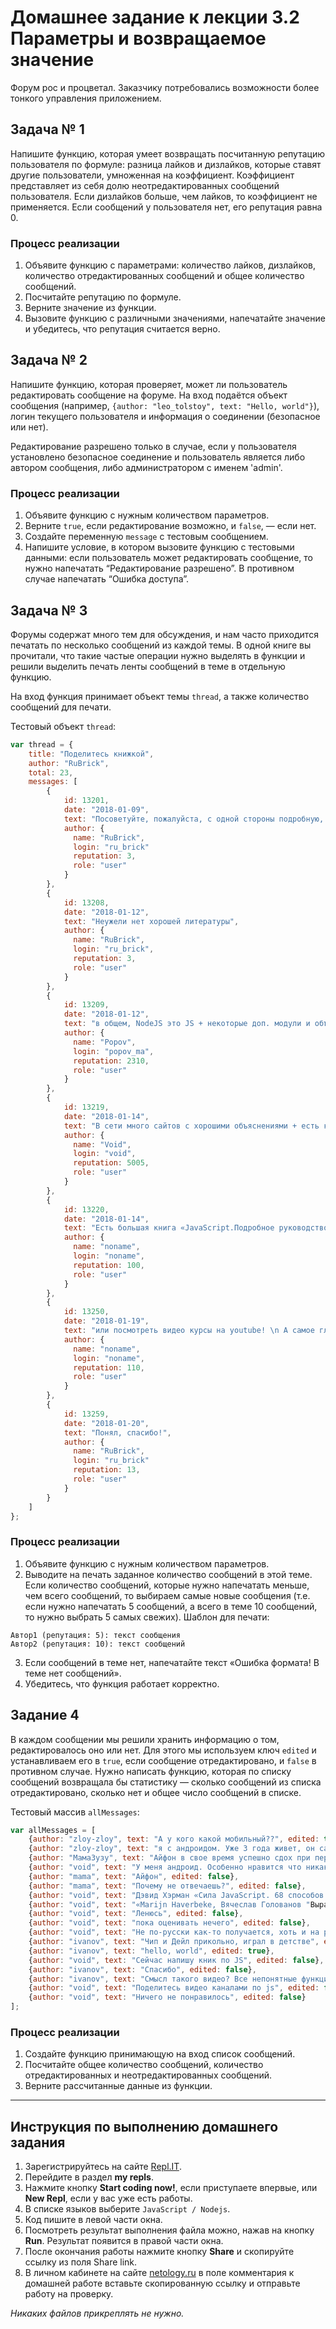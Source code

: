 # Домашнее задание к лекции 3.2 Параметры и возвращаемое значение

Форум рос и процветал. Заказчику потребовались возможности более тонкого управления приложением.

## Задача № 1

Напишите функцию, которая умеет возвращать посчитанную репутацию пользователя по формуле: разница лайков и дизлайков, которые ставят другие пользователи, умноженная на коэффициент. Коэффициент представляет из себя долю неотредактированных сообщений пользователя. Если дизлайков больше, чем лайков, то коэффициент не применяется. Если сообщений у пользователя нет, его репутация равна 0.

### Процесс реализации
1. Объявите функцию с параметрами: количество лайков, дизлайков, количество отредактированных сообщений и общее количество сообщений.
2. Посчитайте репутацию по формуле.
3. Верните значение из функции.
4. Вызовите функцию с различными значениями, напечатайте значение и убедитесь, что репутация считается верно. 

## Задача № 2

Напишите функцию, которая проверяет, может ли пользователь редактировать сообщение на форуме. На вход подаётся объект сообщения (например, `{author: "leo_tolstoy", text: "Hello, world"}`), логин текущего пользователя и информация о соединении (безопасное или нет). 

Редактирование разрешено только в случае, если у пользователя установлено безопасное соединение и пользователь является либо автором сообщения, либо администратором с именем 'admin'.

### Процесс реализации
1. Объявите функцию с нужным количеством параметров.
2. Верните `true`, если редактирование возможно, и `false`, — если нет.
3. Создайте переменную `message` с тестовым сообщением.
4. Напишите условие, в котором вызовите функцию с тестовыми данными: если пользователь может редактировать сообщение, то нужно напечатать “Редактирование разрешено”. В противном случае напечатать “Ошибка доступа”. 

## Задача № 3

Форумы содержат много тем для обсуждения, и нам часто приходится печатать по несколько сообщений из каждой темы. В одной книге вы прочитали, что такие частые операции нужно выделять в функции и решили выделить печать ленты сообщений в теме в отдельную функцию.

На вход функция принимает объект темы `thread`, а также количество сообщений для печати. 

Тестовый объект `thread`:
```js
var thread = {
    title: "Поделитесь книжкой",
    author: "RuBrick",
    total: 23,
    messages: [
        {
            id: 13201,
            date: "2018-01-09",
            text: "Посоветуйте, пожалуйста, с одной стороны подробную, а с другой доступную для понимания книгу по javascript. Спасибо",
            author: {
              name: "RuBrick",
              login: "ru_brick"
              reputation: 3,
              role: "user"
            }
        },
        {
            id: 13208,
            date: "2018-01-12",
            text: "Неужели нет хорошей литературы",
            author: {
              name: "RuBrick",
              login: "ru_brick",
              reputation: 3,
              role: "user"
            }
        },
        {
            id: 13209,
            date: "2018-01-12",
            text: "в общем, NodeJS это JS + некоторые доп. модули и объекты. Тебе нужна литература по самому JS и дока на официальном сайте.",
            author: {
              name: "Popov",
              login: "popov_ma",
              reputation: 2310,
              role: "user"
            }
        },
        {
            id: 13219,
            date: "2018-01-14",
            text: "В сети много сайтов с хорошими объяснениями + есть курсы",
            author: {
              name: "Void",
              login: "void",
              reputation: 5005,
              role: "user"
            }
        },
        {
            id: 13220,
            date: "2018-01-14",
            text: "Есть большая книга «JavaScript.Подробное руководство», потом смотришь документацию",
            author: {
              name: "noname",
              login: "noname",
              reputation: 100,
              role: "user"
            }
        },
        {
            id: 13250,
            date: "2018-01-19",
            text: "или посмотреть видео курсы на youtube! \n А самое главное практика! и этот форум лучшая тренировочная площадка!",
            author: {
              name: "noname",
              login: "noname",
              reputation: 110,
              role: "user"
            }
        },
        {
            id: 13259,
            date: "2018-01-20",
            text: "Понял, спасибо!",
            author: {
              name: "RuBrick",
              login: "ru_brick"
              reputation: 13,
              role: "user"
            }
        }
    ]
};
```

### Процесс реализации
1. Объявите функцию с нужным количеством параметров.
2. Выводите на печать заданное количество сообщений в этой теме. Если количество сообщений, которые нужно напечатать меньше, чем всего сообщений, то выбираем самые новые сообщения (т.е. если нужно напечатать 5 сообщений, а всего в теме 10 сообщений, то нужно выбрать 5 самых свежих). Шаблон для печати:
```
Автор1 (репутация: 5): текст сообщения
Автор2 (репутация: 10): текст сообщений
```
3. Если сообщений в теме нет, напечатайте текст «Ошибка формата! В теме нет сообщений».
4. Убедитесь, что функция работает корректно.

## Задание 4

В каждом сообщении мы решили хранить информацию о том, редактировалось оно или нет. Для этого мы используем ключ `edited` и устанавливаем его в `true`, если сообщение отредактировано, и `false` в противном случае. Нужно написать функцию, которая по списку сообщений возвращала бы статистику — сколько сообщений из списка отредактировано, сколько нет и общее число сообщений в списке.

Тестовый массив `allMessages`:
```js
var allMessages = [
    {author: "zloy-zloy", text: "А у кого какой мобильный??", edited: true},
    {author: "zloy-zloy", text: "я с андроидом. Уже 3 года живет, он самым крепким оказался, пережил 2 утопления", edited: false},
    {author: "МамаЗузу", text: "Айфон в свое время успешно сдох при первом же падении на кафельную плитку.", edited: false},
    {author: "void", text: "У меня андроид. Особенно нравится что никаких заморочек с с айтюнс", edited: false}
    {author: "mama", text: "Айфон", edited: false},
    {author: "mama", text: "Почему не отвечаешь?", edited: false},
    {author: "void", text: "Дэвид Хэрман «Сила JavaScript. 68 способов эффективного использования JS», edited: false},
    {author: "void", text: "«Marijn Haverbeke, Вячеслав Голованов "Выразительный javascript: Введение»", edited: false},
    {author: "void", text: "Ленюсь", edited: false},
    {author: "void", text: "пока оценивать нечего", edited: false},
    {author: "void", text: "Не по-русски как-то получается, хоть и на русском.", edited: false},
    {author: "ivanov", text: "Чип и Дейл прикольно, играл в детстве", edited: false},
    {author: "ivanov", text: "hello, world", edited: true},
    {author: "void", text: "Сейчас напишу кник по JS", edited: false},
    {author: "ivanov", text: "Спасибо", edited: false},
    {author: "ivanov", text: "Смысл такого видео? Все непонятные функции приходится самому смотреть. Надо не так делать. Пишете код - объясняете сразу что к чему голосом, ну или там текстом хотя бы, хотя лучше голосом.", edited: true},
    {author: "void", text: "Поделитесь видео каналами по js", edited: false},
    {author: "void", text: "Ничего не понравилось", edited: false}
];
```

### Процесс реализации
1. Создайте функцию принимающую на вход список сообщений.
2. Посчитайте общее количество сообщений, количество отредактированных и неотредактированных сообщений.
3. Верните рассчитанные данные из функции.

***

## Инструкция по выполнению домашнего задания

1. Зарегистрируйтесь на сайте [Repl.IT](http://repl.it/).
2. Перейдите в раздел **my repls**.
3. Нажмите кнопку **Start coding now!**, если приступаете впервые, или **New Repl**, если у вас уже есть работы.
4. В списке языков выберите `JavaScript / Nodejs`.
5. Код пишите в левой части окна.
6. Посмотреть результат выполнения файла можно, нажав на кнопку **Run**. Результат появится в правой части окна.
7. После окончания работы нажмите кнопку **Share** и скопируйте ссылку из поля Share link.
8. В личном кабинете на сайте [netology.ru](http://netology.ru/) в поле комментария к домашней работе вставьте скопированную ссылку и отправьте работу на проверку.

*Никаких файлов прикреплять не нужно.*
